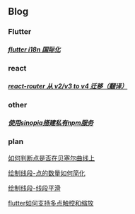 ## Blog

### Flutter

##### [flutter i18n 国际化](https://github.com/jindada/blog/issues/12)

### react

##### [react-router 从 v2/v3 to v4 迁移（翻译）](https://github.com/jindada/blog/issues/6)

### other

##### [使用sinopia搭建私有npm服务](https://github.com/jindada/blog/issues/1)

### plan

[如何判断点是否在贝塞尔曲线上]()

[绘制线段-点的数量如何简化]()

[绘制线段-线段平滑]()

[flutter如何支持多点触控和缩放]()

